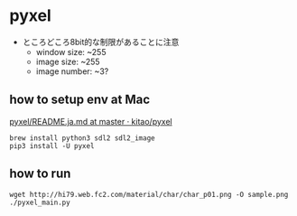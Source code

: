 # pyxel

* ところどころ8bit的な制限があることに注意
  * window size: ~255
  * image size: ~255
  * image number: ~3?

## how to setup env at Mac
[pyxel/README\.ja\.md at master · kitao/pyxel]( https://github.com/kitao/pyxel/blob/master/README.ja.md#mac )
```
brew install python3 sdl2 sdl2_image
pip3 install -U pyxel
```

## how to run
```
wget http://hi79.web.fc2.com/material/char/char_p01.png -O sample.png
./pyxel_main.py
```
